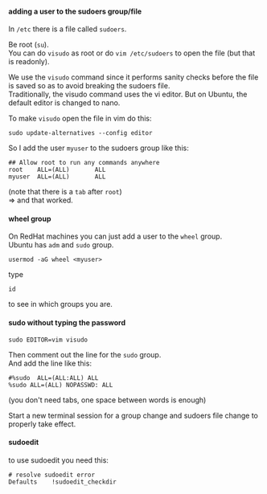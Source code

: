 #### adding a user to the sudoers group/file

In `/etc` there is a file called `sudoers`.

Be root (`su`).\
You can do `visudo` as root or do `vim /etc/sudoers` to open the file (but that is readonly).

We use the `visudo` command since it performs sanity checks before the file is saved so as to avoid breaking the sudoers file.\
Traditionally, the visudo command uses the vi editor. But on Ubuntu, the default editor is changed to nano.

To make `visudo` open the file in vim do this:
```
sudo update-alternatives --config editor
```

So I add the user `myuser` to the sudoers group like this:
```
## Allow root to run any commands anywhere
root    ALL=(ALL)       ALL
myuser  ALL=(ALL)       ALL
```
(note that there is a `tab` after `root`)\
=> and that worked.



#### wheel group

On RedHat machines you can just add a user to the `wheel` group.\
Ubuntu has `adm` and `sudo` group.

```
usermod -aG wheel <myuser>
```

type
```
id
```
to see in which groups you are.


#### sudo without typing the password

```
sudo EDITOR=vim visudo
```

Then comment out the line for the `sudo` group.\
And add the line like this:
```
#%sudo	ALL=(ALL:ALL) ALL
%sudo ALL=(ALL) NOPASSWD: ALL
```
(you don't need tabs, one space between words is enough)

Start a new terminal session for a group change and sudoers file change to properly take effect.

#### sudoedit

to use sudoedit you need this:
```
# resolve sudoedit error
Defaults    !sudoedit_checkdir
```
